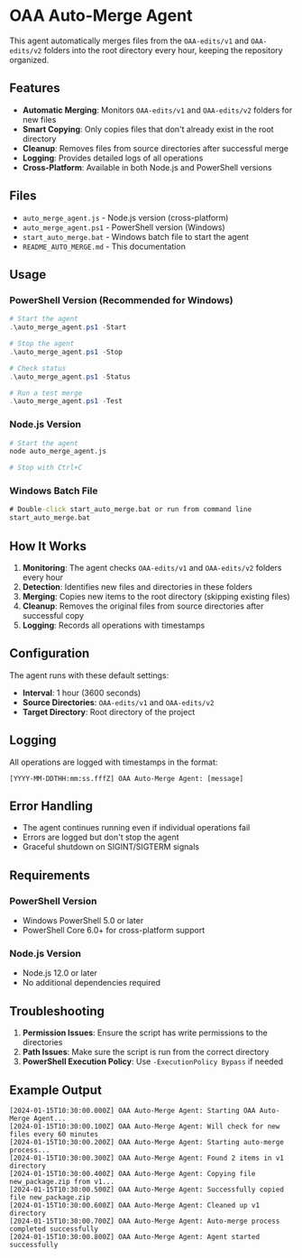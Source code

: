 # OAA Auto-Merge Agent

This agent automatically merges files from the `OAA-edits/v1` and `OAA-edits/v2` folders into the root directory every hour, keeping the repository organized.

## Features

- **Automatic Merging**: Monitors `OAA-edits/v1` and `OAA-edits/v2` folders for new files
- **Smart Copying**: Only copies files that don't already exist in the root directory
- **Cleanup**: Removes files from source directories after successful merge
- **Logging**: Provides detailed logs of all operations
- **Cross-Platform**: Available in both Node.js and PowerShell versions

## Files

- `auto_merge_agent.js` - Node.js version (cross-platform)
- `auto_merge_agent.ps1` - PowerShell version (Windows)
- `start_auto_merge.bat` - Windows batch file to start the agent
- `README_AUTO_MERGE.md` - This documentation

## Usage

### PowerShell Version (Recommended for Windows)

```powershell
# Start the agent
.\auto_merge_agent.ps1 -Start

# Stop the agent
.\auto_merge_agent.ps1 -Stop

# Check status
.\auto_merge_agent.ps1 -Status

# Run a test merge
.\auto_merge_agent.ps1 -Test
```

### Node.js Version

```bash
# Start the agent
node auto_merge_agent.js

# Stop with Ctrl+C
```

### Windows Batch File

```cmd
# Double-click start_auto_merge.bat or run from command line
start_auto_merge.bat
```

## How It Works

1. **Monitoring**: The agent checks `OAA-edits/v1` and `OAA-edits/v2` folders every hour
2. **Detection**: Identifies new files and directories in these folders
3. **Merging**: Copies new items to the root directory (skipping existing files)
4. **Cleanup**: Removes the original files from source directories after successful copy
5. **Logging**: Records all operations with timestamps

## Configuration

The agent runs with these default settings:
- **Interval**: 1 hour (3600 seconds)
- **Source Directories**: `OAA-edits/v1` and `OAA-edits/v2`
- **Target Directory**: Root directory of the project

## Logging

All operations are logged with timestamps in the format:
```
[YYYY-MM-DDTHH:mm:ss.fffZ] OAA Auto-Merge Agent: [message]
```

## Error Handling

- The agent continues running even if individual operations fail
- Errors are logged but don't stop the agent
- Graceful shutdown on SIGINT/SIGTERM signals

## Requirements

### PowerShell Version
- Windows PowerShell 5.0 or later
- PowerShell Core 6.0+ for cross-platform support

### Node.js Version
- Node.js 12.0 or later
- No additional dependencies required

## Troubleshooting

1. **Permission Issues**: Ensure the script has write permissions to the directories
2. **Path Issues**: Make sure the script is run from the correct directory
3. **PowerShell Execution Policy**: Use `-ExecutionPolicy Bypass` if needed

## Example Output

```
[2024-01-15T10:30:00.000Z] OAA Auto-Merge Agent: Starting OAA Auto-Merge Agent...
[2024-01-15T10:30:00.100Z] OAA Auto-Merge Agent: Will check for new files every 60 minutes
[2024-01-15T10:30:00.200Z] OAA Auto-Merge Agent: Starting auto-merge process...
[2024-01-15T10:30:00.300Z] OAA Auto-Merge Agent: Found 2 items in v1 directory
[2024-01-15T10:30:00.400Z] OAA Auto-Merge Agent: Copying file new_package.zip from v1...
[2024-01-15T10:30:00.500Z] OAA Auto-Merge Agent: Successfully copied file new_package.zip
[2024-01-15T10:30:00.600Z] OAA Auto-Merge Agent: Cleaned up v1 directory
[2024-01-15T10:30:00.700Z] OAA Auto-Merge Agent: Auto-merge process completed successfully
[2024-01-15T10:30:00.800Z] OAA Auto-Merge Agent: Agent started successfully
```

